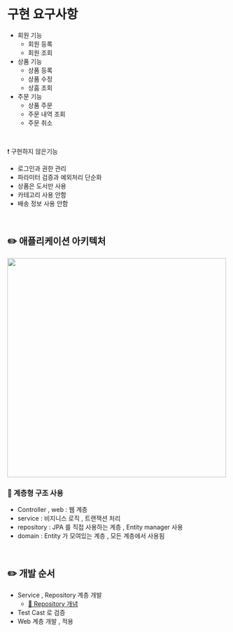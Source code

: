 # 구현 요구사항

- 회원 기능
    - 회원 등록
    - 회원 조회
- 상품 기능
    - 상품 등록
    - 상품 수정
    - 상훔 조회
- 주문 기능
    - 상품 주문
    - 주문 내역 조회
    - 주문 취소

<br>

❗️ 구현하지 않은기능

- 로그인과 권한 관리
- 파라미터 검증과 예외처리 단순화
- 상품은 도서만 사용
- 카테고리 사용 안함
- 배송 정보 사용 안함

<br>

## ✏️ 애플리케이션 아키텍처

<img width="500" src="https://user-images.githubusercontent.com/115536240/211179872-1f4458f6-ca6c-48c7-ae3f-2ef484c9cc98.png">

### 📍 계층형 구조 사용

- Controller , web : 웹 계층
- service : 비지니스 로직 , 트랜잭션 처리
- repository : JPA 를 직접 사용하는 계층 , Entity manager 사용
- domain : Entity 가 모여있는 계층 , 모든 계층에서 사용됨

<br>

## ✏️ 개발 순서

- Service , Repository 계층 개발  
    - [🔗 Repository 개념](https://github.com/choideakook/TIL/blob/main/Spring/7%20DB%20접근%20활용/4%20JPA/230203%201%20JPA%20개발.md)  
- Test Cast 로 검증
- Web 계층 개발 , 적용
